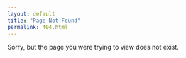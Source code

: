 ```yaml
---
layout: default
title: "Page Not Found"
permalink: 404.html
---
```


Sorry, but the page you were trying to view does not exist.
